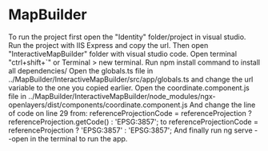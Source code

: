 # MapBuilder

To run the project first open the "Identity" folder/project in visual studio.
Run the project with IIS Express and copy the url.
Then open "InteractiveMapBuilder" folder with visual studio code.
Open terminal "ctrl+shift+`" or Terminal > new terminal.
Run npm install command to install all dependencies/ 
Open the globals.ts file in ../MapBuilder/InteractiveMapBuilder/src/app/globals.ts and change the url variable to the one you copied earlier.
Open the coordinate.component.js file in ../MapBuilder/InteractiveMapBuilder/node_modules/ngx-openlayers/dist/components/coordinate.component.js
And change the line of code on line 29 from: referenceProjectionCode = referenceProjection ? referenceProjection.getCode() : 'EPSG:3857';
to referenceProjectionCode = referenceProjection ? 'EPSG:3857' : 'EPSG:3857';
And finally run ng serve --open in the terminal to run the app.
